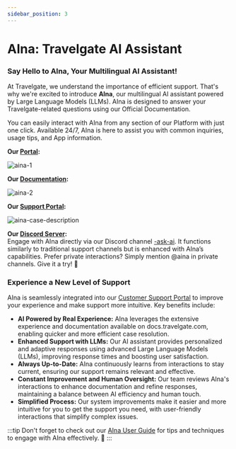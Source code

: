 ```yaml
---
sidebar_position: 3
---
```


# AIna: Travelgate AI Assistant

### Say Hello to AIna, Your Multilingual AI Assistant!

At Travelgate, we understand the importance of efficient support. That's why we're excited to introduce **AIna**, our multilingual AI assistant powered by Large Language Models (LLMs). AIna is designed to answer your Travelgate-related questions using our Official Documentation.

You can easily interact with AIna from any section of our Platform with just one click. Available 24/7, AIna is here to assist you with common inquiries, usage tips, and App information.

**Our [Portal](https://app.travelgate.com/):**

![aina-1](https://storage.travelgate.com/kbase/aina-1.jpg)

**Our [Documentation](https://docs.travelgate.com/):**

![aina-2](https://storage.travelgate.com/kbase/aina-2.jpg)

**Our [Support Portal](/kb/platform/support-portal/how-to-submit-case):**

![aina-case-description](https://storage.travelgate.com/kbase/aina-case-description.jpg)

**Our [Discord Server](/kb/welcome-to-travelgate/community/our-discord-server):**  
Engage with AIna directly via our Discord channel [-ask-ai](https://discord.com/channels/1121158946074402916/1245294813134458910). It functions similarly to traditional support channels but is enhanced with AIna’s capabilities. Prefer private interactions? Simply mention @aina in private channels. Give it a try! 🚀

### Experience a New Level of Support

AIna is seamlessly integrated into our [Customer Support Portal](/kb/platform/support-portal/how-to-submit-case) to improve your experience and make support more intuitive. Key benefits include:

- **AI Powered by Real Experience:** AIna leverages the extensive experience and documentation available on docs.travelgate.com, enabling quicker and more efficient case resolution.
- **Enhanced Support with LLMs:** Our AI assistant provides personalized and adaptive responses using advanced Large Language Models (LLMs), improving response times and boosting user satisfaction.
- **Always Up-to-Date:** AIna continuously learns from interactions to stay current, ensuring our support remains relevant and effective.
- **Constant Improvement and Human Oversight:** Our team reviews AIna's interactions to enhance documentation and refine responses, maintaining a balance between AI efficiency and human touch.
- **Simplified Process:** Our system improvements make it easier and more intuitive for you to get the support you need, with user-friendly interactions that simplify complex issues.

:::tip
Don't forget to check out our [AIna User Guide](/kb/welcome-to-travelgate/support-resources/aina-user-guide) for tips and techniques to engage with AIna effectively. 🚀
:::

